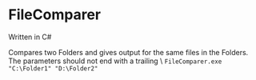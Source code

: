 # FileComparer

Written in C#

Compares two Folders and gives output for the same files in the Folders.
The parameters should not end with a trailing \\
   ```FileComparer.exe "C:\Folder1" "D:\Folder2"```